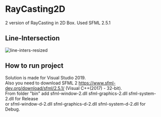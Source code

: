 # RayCasting2D

2 version of RayCasting in 2D Box. Used SFML 2.5.1

Line-Intersection
-----------------------

![line-inters-resized](https://user-images.githubusercontent.com/68811145/165770523-514e76cb-e8a1-47e5-bffd-ba348ebe4251.png)


How to run project
-----------------------

Solution is made for Visual Studio 2019.  
Also you need to download SFML 2 https://www.sfml-dev.org/download/sfml/2.5.1/ (Visual C++(2017) - 32-bit).  
From folder "bin" add sfml-window-2.dll sfml-graphics-2.dll sfml-system-2.dll for Release  
or sfml-window-d-2.dll sfml-graphics-d-2.dll sfml-system-d-2.dll for Debug.
